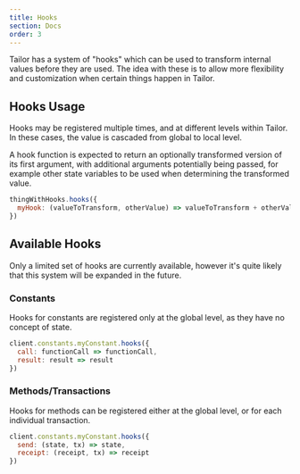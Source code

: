 ```yaml
---
title: Hooks
section: Docs
order: 3
---
```


Tailor has a system of "hooks" which can be used to transform internal values before they are used. The idea with these is to allow more flexibility and customization when certain things happen in Tailor.

## Hooks Usage

Hooks may be registered multiple times, and at different levels within Tailor. In these cases, the value is cascaded from global to local level.

A hook function is expected to return an optionally transformed version of its first argument, with additional arguments potentially being passed, for example other state variables to be used when determining the transformed value.

```js
thingWithHooks.hooks({
  myHook: (valueToTransform, otherValue) => valueToTransform + otherValue
})
```

## Available Hooks

Only a limited set of hooks are currently available, however it's quite likely that this system will be expanded in the future.

### Constants

Hooks for constants are registered only at the global level, as they have no concept of state.

```js
client.constants.myConstant.hooks({
  call: functionCall => functionCall,
  result: result => result
})
```

### Methods/Transactions

Hooks for methods can be registered either at the global level, or for each individual transaction.

```js
client.constants.myConstant.hooks({
  send: (state, tx) => state,
  receipt: (receipt, tx) => receipt
})
```
